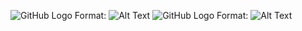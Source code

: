 ![GitHub Logo](/Animation.gif)
Format: ![Alt Text](url)
![GitHub Logo](/Animation2.gif)
Format: ![Alt Text](url)

